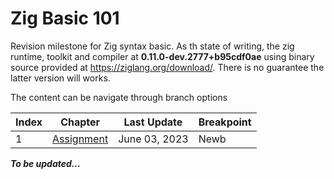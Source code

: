 # Zig Basic 101

Revision milestone for Zig syntax basic. As th state of writing, the zig runtime, toolkit and compiler at **0.11.0-dev.2777+b95cdf0ae** using binary source provided at https://ziglang.org/download/. There is no guarantee the latter version will works.

The content can be navigate through branch options

| Index | Chapter                                                                 | Last Update   | Breakpoint |
| ----- | ----------------------------------------------------------------------- | ------------- | ---------- |
| 1     | [Assignment](https://github.com/CeailO/zig-basic-101/tree/01/src) | June 03, 2023 | Newb       |

**_To be updated..._**